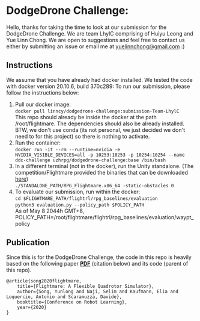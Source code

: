 # DodgeDrone Challenge: 

Hello, thanks for taking the time to look at our submission for the DodgeDrone Challenge. We are team LhylC comprising of Huiyu Leong and Yue Linn Chong. We are open to suggestions and feel free to contact us either by submitting an issue or email me at yuelinnchong@gmail.com :)


## Instructions

We assume that you have already had docker installed. We tested the code with docker version 20.10.6, build 370c289:
To run our submission, please  follow the instructions below:
1. Pull our docker image:   
    `docker pull linncy/dodgedrone-challenge:submission-Team-LhylC`   
   This repo should already be inside the docker at the path /root/flightmare. The dependencies should also be already installed. 
   BTW, we don't use conda (its not personal, we just decided we don't need to for this project) so there is nothing to activate.
2. Run the container:     
    `docker run -it --rm --runtime=nvidia -e NVIDIA_VISIBLE_DEVICES=all -p 10253:10253 -p 10254:10254 --name ddc-challenge uzhrpg/dodgedrone-challenge:base /bin/bash`   
3. In a different terminal (not in the docker), run the Unity standalone. (The competition/Flightmare provided the binaries that can be downloaded [here](http://rpg.ifi.uzh.ch/challenges/DodgeDrone2021/Standalone_Forest.zip))   
  `./STANDALONE_PATH/RPG_Flightmare.x86_64 -static-obstacles 0`
4. To evaluate our submission, run within the docker:    
   `cd $FLIGHTMARE_PATH/flightrl/rpg_baselines/evaluation`   
   `python3 evaluation.py --policy_path $POLICY_PATH`   
   As of May 8 2044h GMT+8, POLICY_PATH=/root/flightmare/flightrl/rpg_baselines/evaluation/waypt_policy


## Publication

Since this is for the DodgeDrone Challenge, the code in this repo is heavily based on the following paper **[PDF](http://rpg.ifi.uzh.ch/docs/CoRL20_Yunlong.pdf)** (citation below) and its code (parent of this repo).

```
@article{song2020flightmare,
    title={Flightmare: A Flexible Quadrotor Simulator},
    author={Song, Yunlong and Naji, Selim and Kaufmann, Elia and Loquercio, Antonio and Scaramuzza, Davide},
    booktitle={Conference on Robot Learning},
    year={2020}
}
```
